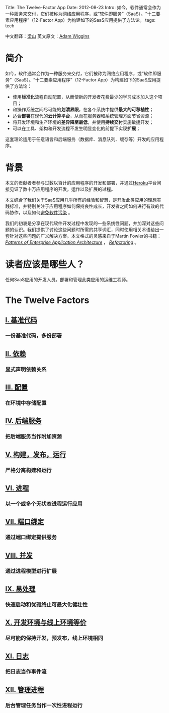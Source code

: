Title: The Twelve-Factor App
Date: 2012-08-23
Intro: 如今，软件通常会作为一种服务来交付，它们被称为网络应用程序，或“软件即服务”（SaaS）。“十二要素应用程序”（12-Factor App）为构建如下的SaaS应用提供了方法论。
tags: tech

中文翻译：[梁山](https://github.com/liangshan/)
英文原文：[Adam Wiggins](http://www.12factor.net/)

简介
============
如今，软件通常会作为一种服务来交付，它们被称为网络应用程序，或“软件即服务”（SaaS）。“十二要素应用程序”（12-Factor App）为构建如下的SaaS应用提供了方法论：

* 使用**标准化**流程自动配置，从而使新的开发者花费最少的学习成本加入这个项目；
* 和操作系统之间尽可能的**划清界限**，在各个系统中提供**最大的可移植性**；
* 适合**部署**在现代的**云计算平台**，从而在服务器和系统管理方面节省资源；
* 将开发环境和生产环境的**差异降至最低**，并使用**持续交付**实施敏捷开发；
* 可以在工具、架构和开发流程不发生明显变化的前提下实现**扩展**；

这套理论适用于任意语言和后端服务（数据库、消息队列、缓存等）开发的应用程序。

背景
==========

本文的贡献者者参与过数以百计的应用程序的开发和部署，并通过[Heroku](http://www.heroku.com/)平台间接见证了数十万应用程序的开发，运作以及扩展的过程。

本文综合了我们关于SaaS应用几乎所有的经验和智慧，是开发此类应用的理想实践标准，并特别关注于应用程序如何保持良性成长，开发者之间如何进行有效的代码协作，以及如何[避免软件污染](http://blog.heroku.com/archives/2011/6/28/the_new_heroku_4_erosion_resistance_explicit_contracts/) 。

我们的初衷是分享在现代软件开发过程中发现的一些系统性问题，并加深对这些问题的认识。我们提供了讨论这些问题时所需的共享词汇，同时使用相关术语给出一套针对这些问题的广义解决方案。本文格式的灵感来自于Martin Fowler的书籍： *[Patterns of Enterprise Application Architecture](http://books.google.com/books/about/Patterns_of_enterprise_application_archi.html?id=FyWZt5DdvFkC)* ， *[Refactoring](http://books.google.com/books/about/Refactoring.html?id=1MsETFPD3I0C)* 。

读者应该是哪些人？
==============================

任何SaaS应用的开发人员。部署和管理此类应用的运维工程师。

The Twelve Factors
==============================

## [I. 基准代码][0]
### 一份基准代码，多份部署

## [II. 依赖][1]
### 显式声明依赖关系

## [III. 配置][2]
### 在环境中存储配置

## [IV. 后端服务][3]
### 把后端服务当作附加资源

## [V. 构建，发布，运行][4]
### 严格分离构建和运行

## [VI. 进程][5]
### 以一个或多个无状态进程运行应用

## [VII. 端口绑定][6]
### 通过端口绑定提供服务

## [VIII. 并发][7]
### 通过进程模型进行扩展

## [IX. 易处理][8]
### 快速启动和优雅终止可最大化健壮性

## [X. 开发环境与线上环境等价][9]
### 尽可能的保持开发，预发布，线上环境相同

## [XI. 日志][10]
### 把日志当作事件流

## [XII. 管理进程][11]
### 后台管理任务当作一次性进程运行

[0]: http://www.harmy.me/pages/codebase.html
[1]: http://www.harmy.me/pages/dependencies.html
[2]: http://www.harmy.me/pages/config.html
[3]: http://www.harmy.me/pages/backing-services.html
[4]: http://www.harmy.me/pages/build-release-run.html
[5]: http://www.harmy.me/pages/processes.html
[6]: http://www.harmy.me/pages/port-binding.html
[7]: http://www.harmy.me/pages/concurrency.html
[8]: http://www.harmy.me/pages/disposability
[9]: http://www.harmy.me/pages/dev-prod-parity.html
[10]: http://www.harmy.me/pages/logs.html
[11]: http://www.harmy.me/pages/admin-processes.html